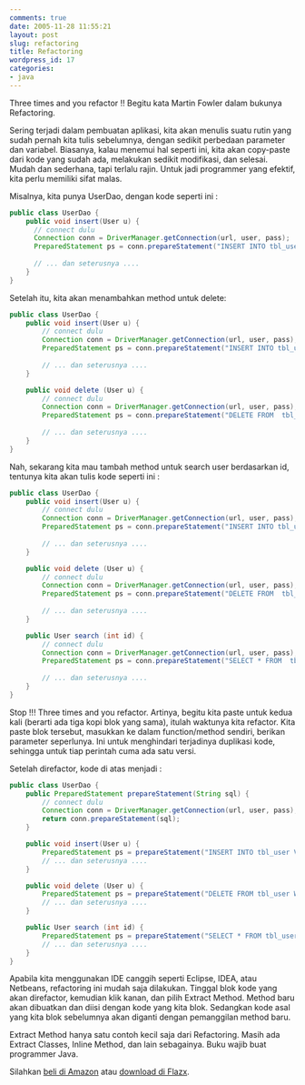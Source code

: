 ```yaml
---
comments: true
date: 2005-11-28 11:55:21
layout: post
slug: refactoring
title: Refactoring
wordpress_id: 17
categories:
- java
---
```


Three times and you refactor !! Begitu kata Martin Fowler dalam bukunya Refactoring. 

Sering terjadi dalam pembuatan aplikasi, kita akan menulis suatu rutin yang sudah pernah kita tulis sebelumnya, dengan sedikit perbedaan parameter dan variabel. 
Biasanya, kalau menemui hal seperti ini, kita akan copy-paste dari kode yang sudah ada, melakukan sedikit modifikasi, dan selesai. Mudah dan sederhana, tapi terlalu rajin. Untuk jadi programmer yang efektif, kita perlu memiliki sifat malas. 

Misalnya, kita punya UserDao, dengan kode seperti ini : 

    
``` java
public class UserDao {
    public void insert(User u) {
      // connect dulu
      Connection conn = DriverManager.getConnection(url, user, pass);
      PreparedStatement ps = conn.prepareStatement("INSERT INTO tbl_user VALUES (?,?)");
      
      // ... dan seterusnya .... 
    }
}
```



Setelah itu, kita akan menambahkan method untuk delete: 

    
``` java
public class UserDao {
    public void insert(User u) {
        // connect dulu
        Connection conn = DriverManager.getConnection(url, user, pass);
        PreparedStatement ps = conn.prepareStatement("INSERT INTO tbl_user VALUES (?,?)");
      
        // ... dan seterusnya .... 
    }

    public void delete (User u) {
        // connect dulu
        Connection conn = DriverManager.getConnection(url, user, pass);
        PreparedStatement ps = conn.prepareStatement("DELETE FROM  tbl_user WHERE id=?");
      
        // ... dan seterusnya .... 
    }
}
```


Nah, sekarang kita mau tambah method untuk search user berdasarkan id, tentunya kita akan tulis kode seperti ini : 


    
``` java
public class UserDao {
    public void insert(User u) {
        // connect dulu
        Connection conn = DriverManager.getConnection(url, user, pass);
        PreparedStatement ps = conn.prepareStatement("INSERT INTO tbl_user VALUES (?,?)");
      
        // ... dan seterusnya .... 
    }

    public void delete (User u) {
        // connect dulu
        Connection conn = DriverManager.getConnection(url, user, pass);
        PreparedStatement ps = conn.prepareStatement("DELETE FROM  tbl_user WHERE id=?");
      
        // ... dan seterusnya .... 
    }

    public User search (int id) {
        // connect dulu
        Connection conn = DriverManager.getConnection(url, user, pass);
        PreparedStatement ps = conn.prepareStatement("SELECT * FROM  tbl_user WHERE id=?");
      
        // ... dan seterusnya .... 
    }
}
```



Stop !!!
Three times and you refactor. Artinya, begitu kita paste untuk kedua kali (berarti ada tiga kopi blok yang sama), itulah waktunya kita refactor. 
Kita paste blok tersebut, masukkan ke dalam function/method sendiri, berikan parameter seperlunya. Ini untuk menghindari terjadinya duplikasi kode, sehingga untuk tiap perintah cuma ada satu versi. 

Setelah direfactor, kode di atas menjadi : 

    
``` java
public class UserDao {
    public PreparedStatement prepareStatement(String sql) {
        // connect dulu
        Connection conn = DriverManager.getConnection(url, user, pass);
        return conn.prepareStatement(sql);              
    }

    public void insert(User u) {
        PreparedStatement ps = prepareStatement("INSERT INTO tbl_user VALUES (?,?)");
        // ... dan seterusnya .... 
    }

    public void delete (User u) {
        PreparedStatement ps = prepareStatement("DELETE FROM tbl_user WHERE id=?");      
        // ... dan seterusnya .... 
    }

    public User search (int id) {
        PreparedStatement ps = prepareStatement("SELECT * FROM tbl_user WHERE id=?");
        // ... dan seterusnya .... 
    }
}
```



Apabila kita menggunakan IDE canggih seperti Eclipse, IDEA, atau Netbeans, refactoring ini mudah saja dilakukan. Tinggal blok kode yang akan direfactor, kemudian klik kanan, dan pilih Extract Method. Method baru akan dibuatkan dan diisi dengan kode yang kita blok. Sedangkan kode asal yang kita blok sebelumnya akan diganti dengan pemanggilan method baru. 

Extract Method hanya satu contoh kecil saja dari Refactoring. Masih ada Extract Classes, Inline Method, dan lain sebagainya. Buku wajib buat programmer Java.

Silahkan [beli di Amazon](http://www.amazon.com/gp/product/0201485672/002-3388109-5046409?v=glance&n=283155&n=507846&s=books&v=glance) atau [download di Flazx](http://www.flazx.com/ebook790.php).
